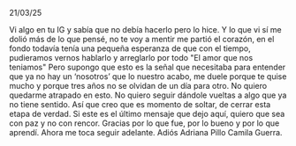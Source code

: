 

21/03/25


Vi algo en tu IG y sabía que no debía hacerlo pero lo hice. Y lo que vi sí me dolió más de lo que pensé, no te voy a mentir me partió el corazón, en el fondo todavía tenía una pequeña esperanza de que con el tiempo, pudieramos vernos hablarlo y arreglarlo por todo "El amor que nos teniamos" Pero supongo que esto es la señal que necesitaba para entender que ya no hay un ‘nosotros’ que lo nuestro acabo, me duele porque te quise mucho y porque tres años no se olvidan de un día para otro. No quiero quedarme atrapado en esto. No quiero seguir dándole vueltas a algo que ya no tiene sentido. Así que creo que es momento de soltar, de cerrar esta etapa de verdad. Si este es el último mensaje que dejo aquí, quiero que sea con paz y no con rencor. Gracias por lo que fue, por lo bueno y por lo que aprendí. Ahora me toca seguir adelante. Adiós Adriana Pillo Camila Guerra.
